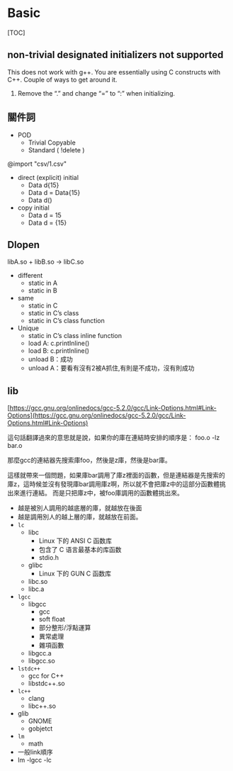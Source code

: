 # Basic

[TOC]

## non-trivial designated initializers not supported

This does not work with g++. You are essentially using C constructs with C++. Couple of ways to get around it.

1) Remove the “.” and change “=” to “:” when initializing.

## 關件詞

- POD
  - Trivial Copyable
  - Standard ( !delete )

@import "csv/1.csv"

- direct (explicit) initial
  - Data d{15}
  - Data d = Data{15}
  - Data d()
- copy initial
  - Data d = 15
  - Data d = {15}

## Dlopen

libA.so + libB.so -> libC.so

- different
  - static in A
  - static in B
- same
  - static in C
  - static in C’s class
  - static in C’s class function
- Unique
  - static in C’s class inline function
  - load A: c.printInline()
  - load B: c.printInline()
  - unload B：成功
  - unload A：要看有沒有2被A抓住,有則是不成功，沒有則成功

## lib

[https://gcc.gnu.org/onlinedocs/gcc-5.2.0/gcc/Link-Options.html#Link-Options](https://gcc.gnu.org/onlinedocs/gcc-5.2.0/gcc/Link-Options.html#Link-Options)

這句話翻譯過來的意思就是說，如果你的庫在連結時安排的順序是：
foo.o -lz bar.o

那麼gcc的連結器先搜索庫foo，然後是z庫，然後是bar庫。

這樣就帶來一個問題，如果庫bar調用了庫z裡面的函數，但是連結器是先搜索的庫z，這時候並沒有發現庫bar調用庫z啊，所以就不會把庫z中的這部分函數體挑出來進行連結。
而是只把庫z中，被foo庫調用的函數體挑出來。

- 越是被別人調用的越底層的庫，就越放在後面
- 越是調用別人的越上層的庫，就越放在前面。
- `lc`
  - libc
    - Linux 下的 ANSI C 函数库
    - 包含了 C 语言最基本的库函数
    - stdio.h
  - glibc
    - Linux 下的 GUN C 函数库
  - libc.so
  - libc.a
- `lgcc`
  - libgcc
    - gcc
    - soft float
    - 部分整形/浮點運算
    - 異常處理
    - 雜項函數
  - libgcc.a
  - libgcc.so
- `lstdc++`
  - gcc for C++
  - libstdc++.so
- `lc++`
  - clang
  - libc++.so
- glib
  - GNOME
  - gobjetct
- `lm`
  - math
- 一般link順序
- lm -lgcc -lc
